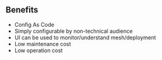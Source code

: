 ## Benefits

* Config As Code
* Simply configurable by non-technical audience
* UI can be used to monitor/understand mesh/deployment
* Low maintenance cost
* Low operation cost